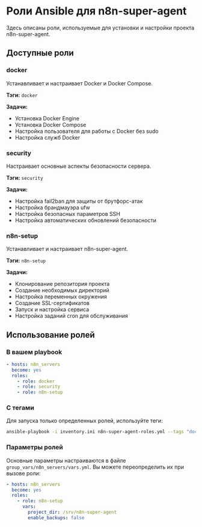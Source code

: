 # Роли Ansible для n8n-super-agent

Здесь описаны роли, используемые для установки и настройки проекта n8n-super-agent.

## Доступные роли

### docker

Устанавливает и настраивает Docker и Docker Compose.

**Тэги:** `docker`

**Задачи:**
- Установка Docker Engine
- Установка Docker Compose
- Настройка пользователя для работы с Docker без sudo
- Настройка служб Docker

### security

Настраивает основные аспекты безопасности сервера.

**Тэги:** `security`

**Задачи:**
- Настройка fail2ban для защиты от брутфорс-атак
- Настройка брандмауэра ufw
- Настройка безопасных параметров SSH
- Настройка автоматических обновлений безопасности

### n8n-setup

Устанавливает и настраивает n8n-super-agent.

**Тэги:** `n8n-setup`

**Задачи:**
- Клонирование репозитория проекта
- Создание необходимых директорий
- Настройка переменных окружения
- Создание SSL-сертификатов
- Запуск и настройка сервиса
- Настройка заданий cron для обслуживания

## Использование ролей

### В вашем playbook

```yaml
- hosts: n8n_servers
  become: yes
  roles:
    - role: docker
    - role: security
    - role: n8n-setup
```

### С тегами

Для запуска только определенных ролей, используйте теги:

```bash
ansible-playbook -i inventory.ini n8n-super-agent-roles.yml --tags "docker,security"
```

### Параметры ролей

Основные параметры настраиваются в файле `group_vars/n8n_servers/vars.yml`. Вы можете переопределить их при вызове роли:

```yaml
- hosts: n8n_servers
  become: yes
  roles:
    - role: n8n-setup
      vars:
        project_dir: /srv/n8n-super-agent
        enable_backups: false
```